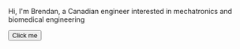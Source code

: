 Hi, I'm Brendan, a Canadian engineer interested in mechatronics and biomedical engineering

<button name="button" onclick="http://www.google.com">Click me</button>